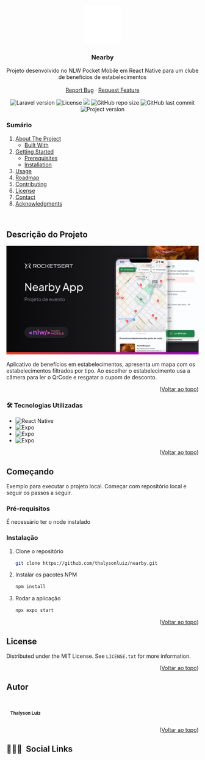 <!-- Improved compatibility of Voltar ao topo link: See: https://github.com/othneildrew/Best-README-Template/pull/73 -->
<a name="readme-top"></a>
<!--
*** Thanks for checking out the Best-README-Template. If you have a suggestion
*** that would make this better, please fork the repo and create a pull request
*** or simply open an issue with the tag "enhancement".
*** Don't forget to give the project a star!
*** Thanks again! Now go create something AMAZING! :D
-->

<!-- PROJECT SHIELDS -->
<!--
*** I'm using markdown "reference style" links for readability.
*** Reference links are enclosed in brackets [ ] instead of parentheses ( ).
*** See the bottom of this document for the declaration of the reference variables
*** for contributors-url, forks-url, etc. This is an optional, concise syntax you may use.
*** https://www.markdownguide.org/basic-syntax/#reference-style-links
-->

<!-- PROJECT LOGO -->
<br />
<div align="center">
  <a href="https://github.com/thalysonluiz/nearby">
    <img src="images/logo.png" alt="Logo" width="100" height="100">
  </a>

  <h3 align="center">Nearby</h3>

  <p align="center">
    Projeto desenvolvido no NLW Pocket Mobile em React Native para um clube de benefícios de estabelecimentos
    <br />
    <br />
    <a href="https://github.com/thalysonluiz/nearby/issues/new?labels=bug&template=bug-report---.md">Report Bug</a>
    ·
    <a href="https://github.com/thalysonluiz/nearby/issues/new?labels=enhancement&template=feature-request---.md">Request Feature</a>
  </p>
</div>

<p align="center">
  <img alt="Laravel version" src="https://img.shields.io/static/v1?label=React Native&message=v0.76.3&color=red&labelColor=000000" />
  <img alt="License" src="https://img.shields.io/static/v1?label=license&message=MIT&color=49AA26&labelColor=000000">
  <img src="https://img.shields.io/github/languages/top/thalysonluiz/nearby?labelColor=000000">
  <img alt="GitHub repo size" src="https://img.shields.io/github/repo-size/thalysonluiz/nearby?labelColor=000000">
  <img alt="GitHub last commit" src="https://img.shields.io/github/last-commit/thalysonluiz/nearby?labelColor=000000">
  <img alt="Project version" src="https://img.shields.io/static/v1?label=version&message=v1.0.0&color=red&labelColor=000000" />
</p>

<!-- TABLE OF CONTENTS -->
### Sumário

  <ol>
    <li>
      <a href="#about-the-project">About The Project</a>
      <ul>
        <li><a href="#built-with">Built With</a></li>
      </ul>
    </li>
    <li>
      <a href="#getting-started">Getting Started</a>
      <ul>
        <li><a href="#prerequisites">Prerequisites</a></li>
        <li><a href="#installation">Installation</a></li>
      </ul>
    </li>
    <li><a href="#usage">Usage</a></li>
    <li><a href="#roadmap">Roadmap</a></li>
    <li><a href="#contributing">Contributing</a></li>
    <li><a href="#license">License</a></li>
    <li><a href="#contact">Contact</a></li>
    <li><a href="#acknowledgments">Acknowledgments</a></li>
  </ol>
<br>

<!-- ABOUT THE PROJECT -->
## Descrição do Projeto

[![Thumbnail][product-screenshot]](https://example.com)

Aplicativo de benefícios em estabelecimentos, apresenta um mapa com os estabelecimentos filtrados por tipo. Ao escolher o estabelecimento usa a câmera para ler o QrCode e resgatar o cupom de desconto.

<p align="right">(<a href="#readme-top">Voltar ao topo</a>)</p>

<!--https://github.com/simple-icons/simple-icons/blob/master/slugs.md-->
### 🛠 Tecnologias Utilizadas

* ![React Native](https://img.shields.io/badge/React%20Native-05122A?style=flat&logo=react)&nbsp;
* ![Expo](https://img.shields.io/badge/-Expo-05122A?style=flat&logo=expo)&nbsp;
* ![Expo](https://img.shields.io/badge/-Expo%20Câmera-05122A?style=flat&logo=expo)&nbsp;
* ![Expo](https://img.shields.io/badge/-Expo%20MapView-05122A?style=flat&logo=expo)&nbsp;

<p align="right">(<a href="#readme-top">Voltar ao topo</a>)</p>

<!-- GETTING STARTED -->
## Começando

Exemplo para executar o projeto local.
Começar com repositório local e seguir os passos a seguir.

### Pré-requisitos

É necessário ter o node instalado

### Instalação

1. Clone o repositório

   ```sh
   git clone https://github.com/thalysonluiz/nearby.git
   ```

2. Instalar os pacotes NPM

   ```sh
   npm install
   ```

4. Rodar a aplicação

   ```js
   npx expo start
   ```

<p align="right">(<a href="#readme-top">Voltar ao topo</a>)</p>

<!-- USAGE EXAMPLES -->

<!-- ROADMAP -->

<!-- CONTRIBUTING --
## Contributing

Contributions are what make the open source community such an amazing place to learn, inspire, and create. Any contributions you make are **greatly appreciated**.

If you have a suggestion that would make this better, please fork the repo and create a pull request. You can also simply open an issue with the tag "enhancement".
Don't forget to give the project a star! Thanks again!

1. Fork the Project
2. Create your Feature Branch (`git checkout -b feature/AmazingFeature`)
3. Commit your Changes (`git commit -m 'Add some AmazingFeature'`)
4. Push to the Branch (`git push origin feature/AmazingFeature`)
5. Open a Pull Request

<p align="right">(<a href="#readme-top">Voltar ao topo</a>)</p>

<!-- LICENSE -->
## License

Distributed under the MIT License. See `LICENSE.txt` for more information.

<p align="right">(<a href="#readme-top">Voltar ao topo</a>)</p>

<!-- CONTACT -->
## Autor

<div style="display: flex;">
<p style="display: flex; flex-direction: column; justify-content: center; align-items: center">
 <img style="border-radius: 50%;" src="https://avatars3.githubusercontent.com/u/6808286?s=460&v=4" width="100px;" alt=""/>
 <br />
 <sub><b>Thalyson Luiz</b></sub>
</p>
</div>

<p align="right">(<a href="#readme-top">Voltar ao topo</a>)</p>

## 👨🏽‍🦲 &nbsp;Social Links

<!--<p align="left" style="background:yellow">
<a href="https://codepen.io/maykbrito" target="_blank">
  <img align="center" src="https://img.shields.io/badge/-maykbrito-05122A?style=flat&logo=codepen" alt="codepen"/>
</a>
<a href="https://twitter.com/maykbrito" target="_blank">
  <img align="center" src="https://img.shields.io/badge/-maykbrito-05122A?style=flat&logo=twitter" alt="twitter"/>  
</a>
<a href="https://linkedin.com/in/maykbrito" target="_blank">
  <img align="center" src="https://img.shields.io/badge/-maykbrito-05122A?style=flat&logo=linkedin" alt="linkedin"/>
</a>
<a href="https://instagram.com/maykbrito" target="_blank">
 <img align="center" src="https://img.shields.io/badge/-maykbrito-05122A?style=flat&logo=instagram" alt="instagram"/>
</a>
<a href="https://youtube.com/maykbrito" target="_blank">
 <img align="center" src="https://img.shields.io/badge/-maykbrito-05122A?style=flat&logo=youtube" alt="youtube"/>
</a>
</p>-->

<!-- MARKDOWN LINKS & IMAGES -->
<!-- https://www.markdownguide.org/basic-syntax/#reference-style-links -->
[product-screenshot]: images/Thumbnail.png
